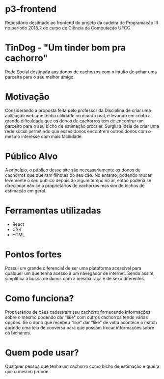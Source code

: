 # p3-frontend
Repositório destinado ao frontend do projeto da cadeira de Programação III no período 2018.2 do curso de Ciência da Computação UFCG.

# TinDog - "Um tinder bom pra cachorro"
Rede Social destinada aos donos de cachorros com o intuito de achar uma parceira para o seu melhor amigo.

# Motivação
Considerando a proposta feita pelo professor da Disciplina de criar uma aplicação web que tenha utilidade no mundo real, e levando em conta a grande dificuldade que os donos de cachorros tem de encontrar um parceiro para o seu bicho de estimação procriar. Surgiu a ideia de criar uma rede social permitindo que esses donos encontrem outros donos com o mesmo interesse com mais facilidade.

# Público Alvo
A princípio, o público desse site são necessariamente os donos de cachorros que queiram filhotes do seu cão. No entanto, podendo mudar levemente o seu público depois de algum tempo no ar, então poderia se direcionar não só a proprietários de cachorros mas sim de bichos de estimação em geral.

# Ferramentas utilizadas
- React
- CSS
- HTML

# Pontos fortes
Possui um grande diferencial de ser uma plataforma acessível para qualquer um que tenha acesso à um navegador de internet. Sendo assim, simplifica a busca de donos com a mesma raça e de sexo diferentes.

# Como funciona?
Proprietários de cães cadastram seu cachorro fornecendo informações sobre o mesmo podendo dar "like" com outros cachorros tendo várias opções. Se o dono que recebeu "like" dar "like" de volta acontece o match abrindo uma tela de conversa para que possam trocar informações sobre os bichanos.

# Quem pode usar?
Qualquer pessoa que tenha um cachorro como bicho de estimação e queira que o mesmo procrie.

